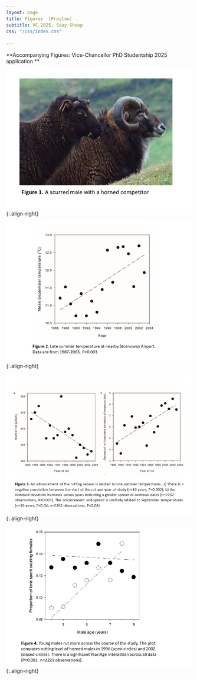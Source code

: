 ```yaml
---
layout: page
title: Figures  (Preston)
subtitle: VC 2025, Soay Sheep
css: "/css/index.css"

---
```



 **Accompanying Figures: Vice-Chancellor PhD Studentship 2025 application **
    
![Figure 1](/img/Fig1_Soay.PNG){:.align-right}    

![Figures 2](/img/Fig2_Soay.PNG){:.align-right}  

![Figures 3](/img/Fig3_Soay.PNG){:.align-right}  

![Figures 4](/img/Fig4_Soay.PNG){:.align-right}  
